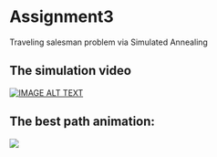 ﻿# Assignment3
 Traveling salesman problem via Simulated Annealing


## The simulation video
[![IMAGE ALT TEXT](http://img.youtube.com/vi/MJzo1oBlaKw/0.jpg)](http://www.youtube.com/watch?v=MJzo1oBlaKw "The simulation video")

## The best path animation:

![](animation.gif)
